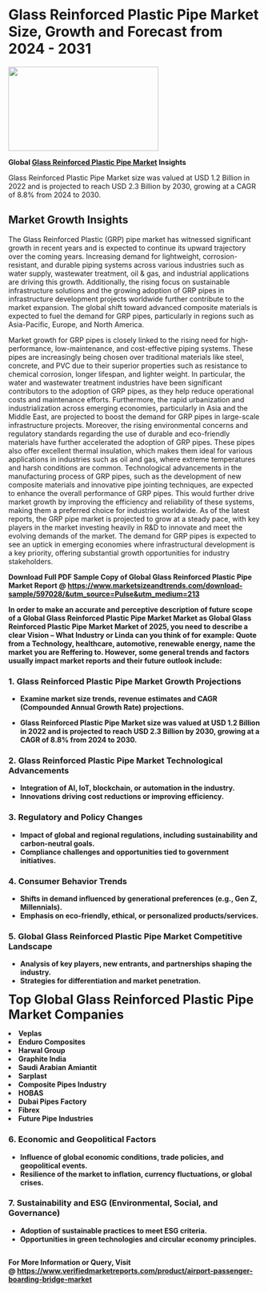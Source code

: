 <H1>Glass Reinforced Plastic Pipe Market Size, Growth and Forecast from 2024 - 2031</H1><img class="aligncenter size-medium wp-image-584254" src="https://thirdeyenews.in/wp-content/uploads/2024/09/Global-Market-Research-300x168.jpeg" alt="" width="300" height="168" /><p><strong>Global&nbsp;<a href="https://www.marketsizeandtrends.com/download-sample/597028/&amp;utm_source=Pulse&amp;utm_medium=213">Glass Reinforced Plastic Pipe Market</a> Insights</strong></p><p>Glass Reinforced Plastic Pipe Market size was valued at USD 1.2 Billion in 2022 and is projected to reach USD 2.3 Billion by 2030, growing at a CAGR of 8.8% from 2024 to 2030.</p><p><h2>Market Growth Insights</h2> <p>The Glass Reinforced Plastic (GRP) pipe market has witnessed significant growth in recent years and is expected to continue its upward trajectory over the coming years. Increasing demand for lightweight, corrosion-resistant, and durable piping systems across various industries such as water supply, wastewater treatment, oil & gas, and industrial applications are driving this growth. Additionally, the rising focus on sustainable infrastructure solutions and the growing adoption of GRP pipes in infrastructure development projects worldwide further contribute to the market expansion. The global shift toward advanced composite materials is expected to fuel the demand for GRP pipes, particularly in regions such as Asia-Pacific, Europe, and North America.</p> <p><strong></strong></p> <p>Market growth for GRP pipes is closely linked to the rising need for high-performance, low-maintenance, and cost-effective piping systems. These pipes are increasingly being chosen over traditional materials like steel, concrete, and PVC due to their superior properties such as resistance to chemical corrosion, longer lifespan, and lighter weight. In particular, the water and wastewater treatment industries have been significant contributors to the adoption of GRP pipes, as they help reduce operational costs and maintenance efforts. Furthermore, the rapid urbanization and industrialization across emerging economies, particularly in Asia and the Middle East, are projected to boost the demand for GRP pipes in large-scale infrastructure projects. Moreover, the rising environmental concerns and regulatory standards regarding the use of durable and eco-friendly materials have further accelerated the adoption of GRP pipes. These pipes also offer excellent thermal insulation, which makes them ideal for various applications in industries such as oil and gas, where extreme temperatures and harsh conditions are common. Technological advancements in the manufacturing process of GRP pipes, such as the development of new composite materials and innovative pipe jointing techniques, are expected to enhance the overall performance of GRP pipes. This would further drive market growth by improving the efficiency and reliability of these systems, making them a preferred choice for industries worldwide. As of the latest reports, the GRP pipe market is projected to grow at a steady pace, with key players in the market investing heavily in R&D to innovate and meet the evolving demands of the market. The demand for GRP pipes is expected to see an uptick in emerging economies where infrastructural development is a key priority, offering substantial growth opportunities for industry stakeholders. <p><strong></p><p><span class=""><strong>Download Full PDF Sample Copy of Global Glass Reinforced Plastic Pipe Market Report</strong> @ <a href="https://www.marketsizeandtrends.com/download-sample/597028/&amp;utm_source=Pulse&amp;utm_medium=213" target="_blank">https://www.marketsizeandtrends.com/download-sample/597028/&amp;utm_source=Pulse&amp;utm_medium=213</a></span></p><p>In order to make an accurate and perceptive description of future scope of a Global&nbsp;Glass Reinforced Plastic Pipe Market Market as Global&nbsp;Glass Reinforced Plastic Pipe Market Market of 2025, you need to describe a clear Vision &ndash; What Industry or Linda can you think of for example: Quote from a Technology, healthcare, automotive, renewable energy, name the market you are Reffering to. However, some general trends and factors usually impact market reports and their future outlook include:</p><h3>1.&nbsp;<strong>Glass Reinforced Plastic Pipe Market Growth Projections</strong></h3><ul><li>Examine market size trends, revenue estimates and CAGR (Compounded Annual Growth Rate) projections.</li><li><p>Glass Reinforced Plastic Pipe Market size was valued at USD 1.2 Billion in 2022 and is projected to reach USD 2.3 Billion by 2030, growing at a CAGR of 8.8% from 2024 to 2030.</p></li></ul><h3>2.&nbsp;<strong>Glass Reinforced Plastic Pipe Market Technological Advancements</strong></h3><ul><li>Integration of AI, IoT, blockchain, or automation in the industry.</li><li>Innovations driving cost reductions or improving efficiency.</li></ul><h3>3.&nbsp;<strong>Regulatory and Policy Changes</strong></h3><ul><li>Impact of global and regional regulations, including sustainability and carbon-neutral goals.</li><li>Compliance challenges and opportunities tied to government initiatives.</li></ul><h3>4.&nbsp;<strong>Consumer Behavior Trends</strong></h3><ul><li>Shifts in demand influenced by generational preferences (e.g., Gen Z, Millennials).</li><li>Emphasis on eco-friendly, ethical, or personalized products/services.</li></ul><h3>5.&nbsp;<strong>Global Glass Reinforced Plastic Pipe Market Competitive Landscape</strong></h3><ul><li>Analysis of key players, new entrants, and partnerships shaping the industry.</li><li>Strategies for differentiation and market penetration.</li></ul><p data-pm-slice="1 1 []"><span style="color: inherit; font-family: inherit; font-size: 25px;">Top Global Glass Reinforced Plastic Pipe Market Companies</span></p><div class="" data-test-id=""><p><li>Veplas</li><li> Enduro Composites</li><li> Harwal Group</li><li> Graphite India</li><li> Saudi Arabian Amiantit</li><li> Sarplast</li><li> Composite Pipes Industry</li><li> HOBAS</li><li> Dubai Pipes Factory</li><li> Fibrex</li><li> Future Pipe Industries</li></p></div><h3>6.&nbsp;<strong>Economic and Geopolitical Factors</strong></h3><ul><li>Influence of global economic conditions, trade policies, and geopolitical events.</li><li>Resilience of the market to inflation, currency fluctuations, or global crises.</li></ul><h3>7.&nbsp;<strong>Sustainability and ESG (Environmental, Social, and Governance)</strong></h3><ul><li>Adoption of sustainable practices to meet ESG criteria.</li><li>Opportunities in green technologies and circular economy principles.</li></ul><h2><strong style="font-size: 14px;">For More Information or Query, Visit @&nbsp;</strong><a style="background-color: #ffffff; font-size: 14px;" href="https://www.marketsizeandtrends.com/report/glass-reinforced-plastic-pipe-market/" target="_blank">https://www.verifiedmarketreports.com/product/airport-passenger-boarding-bridge-market</a></h2>
